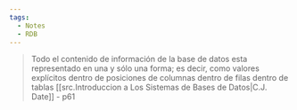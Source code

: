 ```yaml
---
tags:
  - Notes
  - RDB
---
```

>Todo el contenido de información de la base de datos esta representado en una y sólo una forma; es decir, como valores explícitos dentro de posiciones de columnas dentro de filas dentro de tablas
>[[src.Introduccion a Los Sistemas de Bases de Datos|C.J. Date]] - p61

